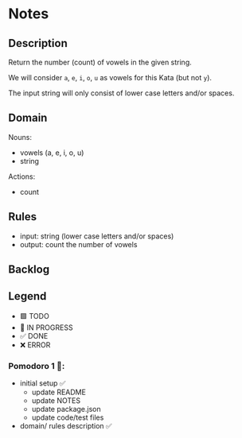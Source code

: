 # Notes

## Description

Return the number (count) of vowels in the given string.

We will consider `a`, `e`, `i`, `o`, `u` as vowels for this Kata (but not `y`).

The input string will only consist of lower case letters and/or spaces.

## Domain

Nouns: 
- vowels (a, e, i, o, u)
- string

Actions:
- count

## Rules

- input: string (lower case letters and/or spaces)
- output: count the number of vowels

## Backlog

## Legend

- 🟩 TODO
- 🚧 IN PROGRESS
- ✅ DONE
- ❌ ERROR


### Pomodoro 1 🍅:

- initial setup ✅
  - update README 
  - update NOTES 
  - update package.json 
  - update code/test files 
- domain/ rules description ✅
